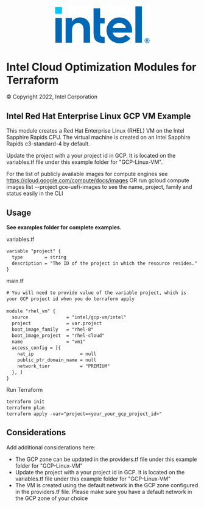 <p align="center">
  <img src="https://github.com/intel/terraform-intel-gcp-vm/blob/main/images/logo-classicblue-800px.png?raw=true" alt="Intel Logo" width="250"/>
</p>

# Intel Cloud Optimization Modules for Terraform

© Copyright 2022, Intel Corporation

## Intel Red Hat Enterprise Linux GCP VM Example

This module creates a Red Hat Enterprise Linux (RHEL) VM on the Intel Sapphire Rapids CPU. The virtual machine is created on an Intel Sapphire Rapids c3-standard-4 by default.

Update the project with a your project id in GCP. It is located on the variables.tf file under this example folder for "GCP-Linux-VM".

For the list of publicly available images for compute engines see https://cloud.google.com/compute/docs/images OR run gcloud compute images list --project gce-uefi-images to see the name, project, family and status easily in the CLI

## Usage

**See examples folder for complete examples.**

variables.tf

```hcl
variable "project" {
  type        = string
  description = "The ID of the project in which the resource resides."
}
```

main.tf
```hcl
# You will need to provide value of the variable project, which is your GCP project id when you do terraform apply

module "rhel_vm" {
  source              = "intel/gcp-vm/intel"
  project             = var.project
  boot_image_family   = "rhel-8"
  boot_image_project  = "rhel-cloud"
  name                = "vm1"
  access_config = [{
    nat_ip                 = null
    public_ptr_domain_name = null
    network_tier           = "PREMIUM"
  }, ]
}
```



Run Terraform

```hcl
terraform init  
terraform plan
terraform apply -var="project=<your_your_gcp_project_id>" 
```

## Considerations
Add additional considerations here:
- The GCP zone can be updated in the providers.tf file under this example folder for "GCP-Linux-VM"
- Update the project with a your project id in GCP. It is located on the variables.tf file under this example folder for "GCP-Linux-VM"
- The VM is created using the default network in the GCP zone configured in the providers.tf file. Please make sure you have a default network in the GCP zone
of your choice
